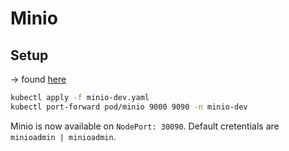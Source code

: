 # Minio

## Setup

&rarr; found [here](https://min.io/docs/minio/kubernetes/upstream/index.html)

```bash
kubectl apply -f minio-dev.yaml
kubectl port-forward pod/minio 9000 9090 -n minio-dev
```

Minio is now available on `NodePort: 30090`. Default cretentials are `minioadmin | minioadmin`.